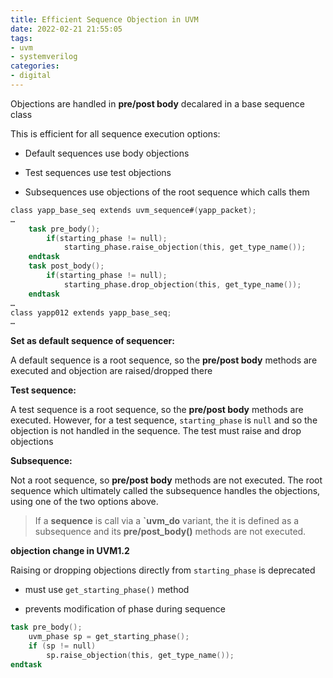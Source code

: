 ```yaml
---
title: Efficient Sequence Objection in UVM
date: 2022-02-21 21:55:05
tags:
- uvm
- systemverilog
categories:
- digital
---
```


Objections are handled in **pre/post body** decalared in a base sequence class

This is efficient for all sequence execution options:

- Default sequences use body objections

- Test sequences use test objections

- Subsequences use objections of the root sequence which calls them

```verilog
class yapp_base_seq extends uvm_sequence#(yapp_packet);
…
    task pre_body();
        if(starting_phase != null);
        	starting_phase.raise_objection(this, get_type_name());
    endtask
    task post_body();
    	if(starting_phase != null);
    		starting_phase.drop_objection(this, get_type_name());	
    endtask
…
class yapp012 extends yapp_base_seq;
…
```

**Set as default sequence of sequencer:**

A default sequence is a root sequence, so the **pre/post body** methods are executed and objection are raised/dropped there

**Test sequence:**

A test sequence is a root sequence, so the **pre/post body** methods are executed. However, for a test sequence, `starting_phase` is `null` and so the objection is not handled in the sequence. The test must raise and drop objections

**Subsequence:**

Not a root sequence,  so **pre/post body** methods are not executed. The root sequence which ultimately called the subsequence handles the objections, using one of the two options above.



> If a **sequence** is call via a **`uvm_do** variant, the it is defined as a subsequence and its **pre/post_body()** methods are not executed.

**objection change in UVM1.2**

Raising or dropping objections directly from `starting_phase` is deprecated

- must use `get_starting_phase()` method

- prevents modification of phase during sequence

```verilog
task pre_body();
    uvm_phase sp = get_starting_phase();
    if (sp != null)
        sp.raise_objection(this, get_type_name());
endtask
```